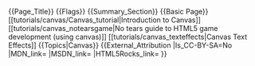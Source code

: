 {{Page_Title}}
{{Flags}}
{{Summary_Section}}
{{Basic Page}}
[[tutorials/canvas/Canvas_tutorial|Introduction to Canvas]]
[[tutorials/canvas_notearsgame|No tears guide to HTML5 game development (using canvas)]]
[[tutorials/canvas_texteffects|Canvas Text Effects]]
{{Topics|Canvas}}
{{External_Attribution
|Is_CC-BY-SA=No
|MDN_link=
|MSDN_link=
|HTML5Rocks_link=
}}